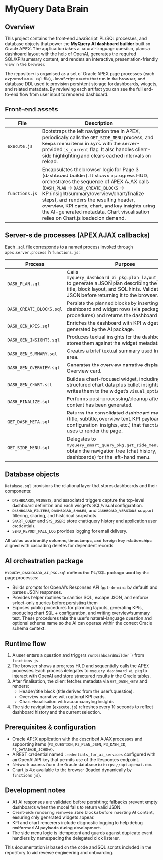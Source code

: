 # MyQuery Data Brain

## Overview
This project contains the front-end JavaScript, PL/SQL processes, and database objects that power the **MyQuery AI dashboard builder** built on Oracle APEX.  The application takes a natural-language question, plans a dashboard layout with the help of OpenAI, generates the required SQL/KPI/summary content, and renders an interactive, presentation-friendly view in the browser.

The repository is organised as a set of Oracle APEX page processes (each exported as a `.sql` file), JavaScript assets that run in the browser, and database DDL used to provision persistent storage for dashboards, widgets, and related metadata.  By reviewing each artifact you can see the full end-to-end flow from user input to rendered dashboard.

## Front-end assets
| File | Description |
| --- | --- |
| `execute.js` | Bootstraps the left navigation tree in APEX, periodically calls the `GET_SIDE_MENU` process, and keeps menu items in sync with the server-provided `is_current` flag.  It also handles client-side highlighting and clears cached intervals on reload. |
| `functions.js` | Encapsulates the browser logic for Page 3 (dashboard builder).  It shows a progress HUD, orchestrates the sequence of APEX AJAX calls (`DASH_PLAN` → `DASH_CREATE_BLOCKS` → KPI/insight/summary/overview/chart/finalize steps), and renders the resulting header, overview, KPI cards, chart, and key insights using the AI-generated metadata.  Chart visualisation relies on Chart.js loaded on demand. |

## Server-side processes (APEX AJAX callbacks)
Each `.sql` file corresponds to a named process invoked through `apex.server.process` in `functions.js`:

| Process | Purpose |
| --- | --- |
| `DASH_PLAN.sql` | Calls `myquery_dashboard_ai_pkg.plan_layout_and_blocks` to generate a JSON plan describing the dashboard title, block layout, and SQL hints.  Validates the JSON before returning it to the browser. |
| `DASH_CREATE_BLOCKS.sql` | Persists the planned blocks by inserting dashboard and widget rows (via package procedures) and returns the dashboard identifier. |
| `DASH_GEN_KPIS.sql` | Enriches the dashboard with KPI widgets generated by the AI package. |
| `DASH_GEN_INSIGHTS.sql` | Produces textual insights for the dashboard and stores them against the widget metadata. |
| `DASH_GEN_SUMMARY.sql` | Creates a brief textual summary used in the title area. |
| `DASH_GEN_OVERVIEW.sql` | Generates the overview narrative displayed in the Overview card. |
| `DASH_GEN_CHART.sql` | Builds a chart-focused widget, including structured chart data plus bullet insights, and writes them to the widget’s `visual_options`. |
| `DASH_FINALIZE.sql` | Performs post-processing/cleanup after all AI content has been generated. |
| `GET_DASH_META.sql` | Returns the consolidated dashboard metadata (title, subtitle, overview text, KPI payloads, chart configuration, insights, etc.) that `functions.js` uses to render the page. |
| `GET_SIDE_MENU.sql` | Delegates to `myquery_smart_query_pkg.get_side_menu_proc` to obtain the navigation tree (chat history, dashboards) for the left-hand menu. |

## Database objects
`Database.sql` provisions the relational layer that stores dashboards and their components:

- `DASHBOARDS`, `WIDGETS`, and associated triggers capture the top-level dashboard definition and each widget’s SQL/visual configuration.
- `DASHBOARD_FILTERS`, `DASHBOARD_SHARES`, and `DASHBOARD_VERSIONS` support filtering, sharing, and historical snapshots.
- `SMART_QUERY` and `SYS_USERS` store chat/query history and application user credentials.
- `SEND_REPORT_MAIL_LOG` provides logging for email delivery.

All tables use identity columns, timestamps, and foreign key relationships aligned with cascading deletes for dependent records.

## AI orchestration package
`MYQUERY_DASHBOARD_AI_PKG.sql` defines the PL/SQL package used by the page processes:

- Builds prompts for OpenAI’s Responses API (`gpt-4o-mini` by default) and parses JSON responses.
- Provides helper routines to sanitise SQL, escape JSON, and enforce select-only queries before persisting them.
- Exposes public procedures for planning layouts, generating KPIs, producing chart SQL + configuration, and writing overview/summary text.  These procedures take the user’s natural-language question and optional schema name so the AI can operate within the correct Oracle schema context.

## Runtime flow
1. A user enters a question and triggers `runDashboardBuilder()` from `functions.js`.
2. The browser shows a progress HUD and sequentially calls the APEX processes.  Each process delegates to `myquery_dashboard_ai_pkg` to interact with OpenAI and store structured results in the Oracle tables.
3. After finalisation, the client fetches metadata via `GET_DASH_META` and renders:
   - Header/title block (title derived from the user’s question).
   - Overview narrative with optional KPI cards.
   - Chart visualisation with accompanying insights.
4. The side navigation (`execute.js`) refreshes every 10 seconds to reflect dashboard history and the current selection.

## Prerequisites & configuration
- Oracle APEX application with the described AJAX processes and supporting items (`P3_QUESTION`, `P3_PLAN_JSON`, `P3_DASH_ID`, `P0_DATABASE_SCHEMA`).
- A REST credential named `credentials_for_ai_services` configured with an OpenAI API key that permits use of the Responses endpoint.
- Network access from the Oracle database to `https://api.openai.com`.
- Chart.js 4.x available to the browser (loaded dynamically by `functions.js`).

## Development notes
- All AI responses are validated before persisting; fallbacks prevent empty dashboards when the model fails to return valid JSON.
- Client-side rendering removes stale blocks before inserting AI content, ensuring only generated widgets appear.
- KPI and chart renderers include diagnostic logging to help debug malformed AI payloads during development.
- The side menu logic is idempotent and guards against duplicate event handlers by namespacing the delegated click listener.

This documentation is based on the code and SQL scripts included in the repository to aid reverse engineering and onboarding.
